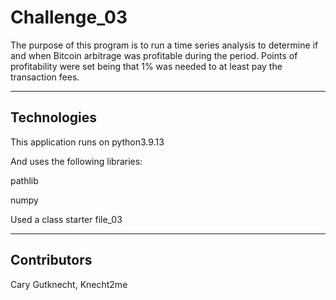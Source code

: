 # Challenge_03
 The purpose of this program is to run a time series analysis to determine if and when Bitcoin arbitrage was profitable during the period. Points of profitability were set being that 1% was needed to at least pay the transaction fees.
 
 ---
 ## Technologies
 
 This application runs on python3.9.13
 
 And uses the following libraries:
 
 pathlib
 
 numpy
 
 Used a class starter file_03
 
 ---
## Contributors

Cary Gutknecht, Knecht2me

